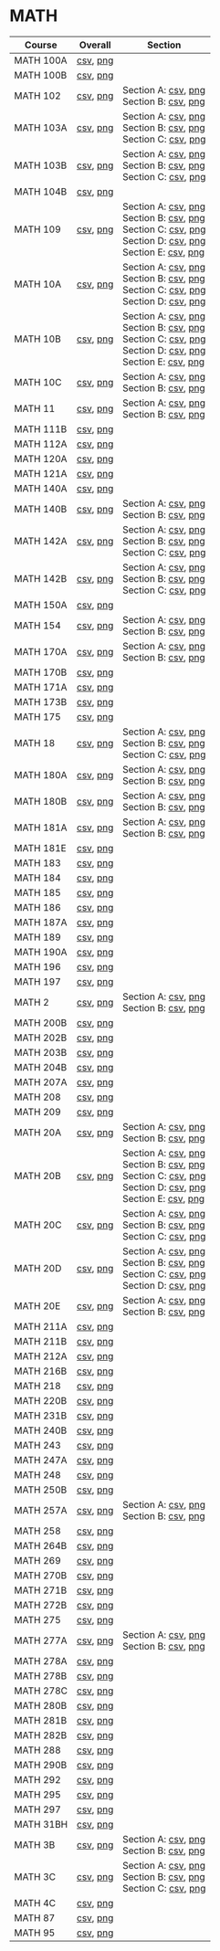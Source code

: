 # MATH

| Course | Overall | Section |
| ------ | ------- | ------- |
| MATH 100A | [csv](https://github.com/UCSD-Historical-Enrollment-Data/2025Winter/blob/main/overall/MATH%20100A.csv), [png](https://raw.githubusercontent.com/UCSD-Historical-Enrollment-Data/2025Winter/main/plot_overall/MATH%20100A.png) |  |
| MATH 100B | [csv](https://github.com/UCSD-Historical-Enrollment-Data/2025Winter/blob/main/overall/MATH%20100B.csv), [png](https://raw.githubusercontent.com/UCSD-Historical-Enrollment-Data/2025Winter/main/plot_overall/MATH%20100B.png) |  |
| MATH 102 | [csv](https://github.com/UCSD-Historical-Enrollment-Data/2025Winter/blob/main/overall/MATH%20102.csv), [png](https://raw.githubusercontent.com/UCSD-Historical-Enrollment-Data/2025Winter/main/plot_overall/MATH%20102.png) | Section A: [csv](https://github.com/UCSD-Historical-Enrollment-Data/2025Winter/blob/main/section/MATH%20102_A.csv), [png](https://raw.githubusercontent.com/UCSD-Historical-Enrollment-Data/2025Winter/main/plot_section/MATH%20102_A.png)<br>Section B: [csv](https://github.com/UCSD-Historical-Enrollment-Data/2025Winter/blob/main/section/MATH%20102_B.csv), [png](https://raw.githubusercontent.com/UCSD-Historical-Enrollment-Data/2025Winter/main/plot_section/MATH%20102_B.png) |
| MATH 103A | [csv](https://github.com/UCSD-Historical-Enrollment-Data/2025Winter/blob/main/overall/MATH%20103A.csv), [png](https://raw.githubusercontent.com/UCSD-Historical-Enrollment-Data/2025Winter/main/plot_overall/MATH%20103A.png) | Section A: [csv](https://github.com/UCSD-Historical-Enrollment-Data/2025Winter/blob/main/section/MATH%20103A_A.csv), [png](https://raw.githubusercontent.com/UCSD-Historical-Enrollment-Data/2025Winter/main/plot_section/MATH%20103A_A.png)<br>Section B: [csv](https://github.com/UCSD-Historical-Enrollment-Data/2025Winter/blob/main/section/MATH%20103A_B.csv), [png](https://raw.githubusercontent.com/UCSD-Historical-Enrollment-Data/2025Winter/main/plot_section/MATH%20103A_B.png)<br>Section C: [csv](https://github.com/UCSD-Historical-Enrollment-Data/2025Winter/blob/main/section/MATH%20103A_C.csv), [png](https://raw.githubusercontent.com/UCSD-Historical-Enrollment-Data/2025Winter/main/plot_section/MATH%20103A_C.png) |
| MATH 103B | [csv](https://github.com/UCSD-Historical-Enrollment-Data/2025Winter/blob/main/overall/MATH%20103B.csv), [png](https://raw.githubusercontent.com/UCSD-Historical-Enrollment-Data/2025Winter/main/plot_overall/MATH%20103B.png) | Section A: [csv](https://github.com/UCSD-Historical-Enrollment-Data/2025Winter/blob/main/section/MATH%20103B_A.csv), [png](https://raw.githubusercontent.com/UCSD-Historical-Enrollment-Data/2025Winter/main/plot_section/MATH%20103B_A.png)<br>Section B: [csv](https://github.com/UCSD-Historical-Enrollment-Data/2025Winter/blob/main/section/MATH%20103B_B.csv), [png](https://raw.githubusercontent.com/UCSD-Historical-Enrollment-Data/2025Winter/main/plot_section/MATH%20103B_B.png)<br>Section C: [csv](https://github.com/UCSD-Historical-Enrollment-Data/2025Winter/blob/main/section/MATH%20103B_C.csv), [png](https://raw.githubusercontent.com/UCSD-Historical-Enrollment-Data/2025Winter/main/plot_section/MATH%20103B_C.png) |
| MATH 104B | [csv](https://github.com/UCSD-Historical-Enrollment-Data/2025Winter/blob/main/overall/MATH%20104B.csv), [png](https://raw.githubusercontent.com/UCSD-Historical-Enrollment-Data/2025Winter/main/plot_overall/MATH%20104B.png) |  |
| MATH 109 | [csv](https://github.com/UCSD-Historical-Enrollment-Data/2025Winter/blob/main/overall/MATH%20109.csv), [png](https://raw.githubusercontent.com/UCSD-Historical-Enrollment-Data/2025Winter/main/plot_overall/MATH%20109.png) | Section A: [csv](https://github.com/UCSD-Historical-Enrollment-Data/2025Winter/blob/main/section/MATH%20109_A.csv), [png](https://raw.githubusercontent.com/UCSD-Historical-Enrollment-Data/2025Winter/main/plot_section/MATH%20109_A.png)<br>Section B: [csv](https://github.com/UCSD-Historical-Enrollment-Data/2025Winter/blob/main/section/MATH%20109_B.csv), [png](https://raw.githubusercontent.com/UCSD-Historical-Enrollment-Data/2025Winter/main/plot_section/MATH%20109_B.png)<br>Section C: [csv](https://github.com/UCSD-Historical-Enrollment-Data/2025Winter/blob/main/section/MATH%20109_C.csv), [png](https://raw.githubusercontent.com/UCSD-Historical-Enrollment-Data/2025Winter/main/plot_section/MATH%20109_C.png)<br>Section D: [csv](https://github.com/UCSD-Historical-Enrollment-Data/2025Winter/blob/main/section/MATH%20109_D.csv), [png](https://raw.githubusercontent.com/UCSD-Historical-Enrollment-Data/2025Winter/main/plot_section/MATH%20109_D.png)<br>Section E: [csv](https://github.com/UCSD-Historical-Enrollment-Data/2025Winter/blob/main/section/MATH%20109_E.csv), [png](https://raw.githubusercontent.com/UCSD-Historical-Enrollment-Data/2025Winter/main/plot_section/MATH%20109_E.png) |
| MATH 10A | [csv](https://github.com/UCSD-Historical-Enrollment-Data/2025Winter/blob/main/overall/MATH%2010A.csv), [png](https://raw.githubusercontent.com/UCSD-Historical-Enrollment-Data/2025Winter/main/plot_overall/MATH%2010A.png) | Section A: [csv](https://github.com/UCSD-Historical-Enrollment-Data/2025Winter/blob/main/section/MATH%2010A_A.csv), [png](https://raw.githubusercontent.com/UCSD-Historical-Enrollment-Data/2025Winter/main/plot_section/MATH%2010A_A.png)<br>Section B: [csv](https://github.com/UCSD-Historical-Enrollment-Data/2025Winter/blob/main/section/MATH%2010A_B.csv), [png](https://raw.githubusercontent.com/UCSD-Historical-Enrollment-Data/2025Winter/main/plot_section/MATH%2010A_B.png)<br>Section C: [csv](https://github.com/UCSD-Historical-Enrollment-Data/2025Winter/blob/main/section/MATH%2010A_C.csv), [png](https://raw.githubusercontent.com/UCSD-Historical-Enrollment-Data/2025Winter/main/plot_section/MATH%2010A_C.png)<br>Section D: [csv](https://github.com/UCSD-Historical-Enrollment-Data/2025Winter/blob/main/section/MATH%2010A_D.csv), [png](https://raw.githubusercontent.com/UCSD-Historical-Enrollment-Data/2025Winter/main/plot_section/MATH%2010A_D.png) |
| MATH 10B | [csv](https://github.com/UCSD-Historical-Enrollment-Data/2025Winter/blob/main/overall/MATH%2010B.csv), [png](https://raw.githubusercontent.com/UCSD-Historical-Enrollment-Data/2025Winter/main/plot_overall/MATH%2010B.png) | Section A: [csv](https://github.com/UCSD-Historical-Enrollment-Data/2025Winter/blob/main/section/MATH%2010B_A.csv), [png](https://raw.githubusercontent.com/UCSD-Historical-Enrollment-Data/2025Winter/main/plot_section/MATH%2010B_A.png)<br>Section B: [csv](https://github.com/UCSD-Historical-Enrollment-Data/2025Winter/blob/main/section/MATH%2010B_B.csv), [png](https://raw.githubusercontent.com/UCSD-Historical-Enrollment-Data/2025Winter/main/plot_section/MATH%2010B_B.png)<br>Section C: [csv](https://github.com/UCSD-Historical-Enrollment-Data/2025Winter/blob/main/section/MATH%2010B_C.csv), [png](https://raw.githubusercontent.com/UCSD-Historical-Enrollment-Data/2025Winter/main/plot_section/MATH%2010B_C.png)<br>Section D: [csv](https://github.com/UCSD-Historical-Enrollment-Data/2025Winter/blob/main/section/MATH%2010B_D.csv), [png](https://raw.githubusercontent.com/UCSD-Historical-Enrollment-Data/2025Winter/main/plot_section/MATH%2010B_D.png)<br>Section E: [csv](https://github.com/UCSD-Historical-Enrollment-Data/2025Winter/blob/main/section/MATH%2010B_E.csv), [png](https://raw.githubusercontent.com/UCSD-Historical-Enrollment-Data/2025Winter/main/plot_section/MATH%2010B_E.png) |
| MATH 10C | [csv](https://github.com/UCSD-Historical-Enrollment-Data/2025Winter/blob/main/overall/MATH%2010C.csv), [png](https://raw.githubusercontent.com/UCSD-Historical-Enrollment-Data/2025Winter/main/plot_overall/MATH%2010C.png) | Section A: [csv](https://github.com/UCSD-Historical-Enrollment-Data/2025Winter/blob/main/section/MATH%2010C_A.csv), [png](https://raw.githubusercontent.com/UCSD-Historical-Enrollment-Data/2025Winter/main/plot_section/MATH%2010C_A.png)<br>Section B: [csv](https://github.com/UCSD-Historical-Enrollment-Data/2025Winter/blob/main/section/MATH%2010C_B.csv), [png](https://raw.githubusercontent.com/UCSD-Historical-Enrollment-Data/2025Winter/main/plot_section/MATH%2010C_B.png) |
| MATH 11 | [csv](https://github.com/UCSD-Historical-Enrollment-Data/2025Winter/blob/main/overall/MATH%2011.csv), [png](https://raw.githubusercontent.com/UCSD-Historical-Enrollment-Data/2025Winter/main/plot_overall/MATH%2011.png) | Section A: [csv](https://github.com/UCSD-Historical-Enrollment-Data/2025Winter/blob/main/section/MATH%2011_A.csv), [png](https://raw.githubusercontent.com/UCSD-Historical-Enrollment-Data/2025Winter/main/plot_section/MATH%2011_A.png)<br>Section B: [csv](https://github.com/UCSD-Historical-Enrollment-Data/2025Winter/blob/main/section/MATH%2011_B.csv), [png](https://raw.githubusercontent.com/UCSD-Historical-Enrollment-Data/2025Winter/main/plot_section/MATH%2011_B.png) |
| MATH 111B | [csv](https://github.com/UCSD-Historical-Enrollment-Data/2025Winter/blob/main/overall/MATH%20111B.csv), [png](https://raw.githubusercontent.com/UCSD-Historical-Enrollment-Data/2025Winter/main/plot_overall/MATH%20111B.png) |  |
| MATH 112A | [csv](https://github.com/UCSD-Historical-Enrollment-Data/2025Winter/blob/main/overall/MATH%20112A.csv), [png](https://raw.githubusercontent.com/UCSD-Historical-Enrollment-Data/2025Winter/main/plot_overall/MATH%20112A.png) |  |
| MATH 120A | [csv](https://github.com/UCSD-Historical-Enrollment-Data/2025Winter/blob/main/overall/MATH%20120A.csv), [png](https://raw.githubusercontent.com/UCSD-Historical-Enrollment-Data/2025Winter/main/plot_overall/MATH%20120A.png) |  |
| MATH 121A | [csv](https://github.com/UCSD-Historical-Enrollment-Data/2025Winter/blob/main/overall/MATH%20121A.csv), [png](https://raw.githubusercontent.com/UCSD-Historical-Enrollment-Data/2025Winter/main/plot_overall/MATH%20121A.png) |  |
| MATH 140A | [csv](https://github.com/UCSD-Historical-Enrollment-Data/2025Winter/blob/main/overall/MATH%20140A.csv), [png](https://raw.githubusercontent.com/UCSD-Historical-Enrollment-Data/2025Winter/main/plot_overall/MATH%20140A.png) |  |
| MATH 140B | [csv](https://github.com/UCSD-Historical-Enrollment-Data/2025Winter/blob/main/overall/MATH%20140B.csv), [png](https://raw.githubusercontent.com/UCSD-Historical-Enrollment-Data/2025Winter/main/plot_overall/MATH%20140B.png) | Section A: [csv](https://github.com/UCSD-Historical-Enrollment-Data/2025Winter/blob/main/section/MATH%20140B_A.csv), [png](https://raw.githubusercontent.com/UCSD-Historical-Enrollment-Data/2025Winter/main/plot_section/MATH%20140B_A.png)<br>Section B: [csv](https://github.com/UCSD-Historical-Enrollment-Data/2025Winter/blob/main/section/MATH%20140B_B.csv), [png](https://raw.githubusercontent.com/UCSD-Historical-Enrollment-Data/2025Winter/main/plot_section/MATH%20140B_B.png) |
| MATH 142A | [csv](https://github.com/UCSD-Historical-Enrollment-Data/2025Winter/blob/main/overall/MATH%20142A.csv), [png](https://raw.githubusercontent.com/UCSD-Historical-Enrollment-Data/2025Winter/main/plot_overall/MATH%20142A.png) | Section A: [csv](https://github.com/UCSD-Historical-Enrollment-Data/2025Winter/blob/main/section/MATH%20142A_A.csv), [png](https://raw.githubusercontent.com/UCSD-Historical-Enrollment-Data/2025Winter/main/plot_section/MATH%20142A_A.png)<br>Section B: [csv](https://github.com/UCSD-Historical-Enrollment-Data/2025Winter/blob/main/section/MATH%20142A_B.csv), [png](https://raw.githubusercontent.com/UCSD-Historical-Enrollment-Data/2025Winter/main/plot_section/MATH%20142A_B.png)<br>Section C: [csv](https://github.com/UCSD-Historical-Enrollment-Data/2025Winter/blob/main/section/MATH%20142A_C.csv), [png](https://raw.githubusercontent.com/UCSD-Historical-Enrollment-Data/2025Winter/main/plot_section/MATH%20142A_C.png) |
| MATH 142B | [csv](https://github.com/UCSD-Historical-Enrollment-Data/2025Winter/blob/main/overall/MATH%20142B.csv), [png](https://raw.githubusercontent.com/UCSD-Historical-Enrollment-Data/2025Winter/main/plot_overall/MATH%20142B.png) | Section A: [csv](https://github.com/UCSD-Historical-Enrollment-Data/2025Winter/blob/main/section/MATH%20142B_A.csv), [png](https://raw.githubusercontent.com/UCSD-Historical-Enrollment-Data/2025Winter/main/plot_section/MATH%20142B_A.png)<br>Section B: [csv](https://github.com/UCSD-Historical-Enrollment-Data/2025Winter/blob/main/section/MATH%20142B_B.csv), [png](https://raw.githubusercontent.com/UCSD-Historical-Enrollment-Data/2025Winter/main/plot_section/MATH%20142B_B.png)<br>Section C: [csv](https://github.com/UCSD-Historical-Enrollment-Data/2025Winter/blob/main/section/MATH%20142B_C.csv), [png](https://raw.githubusercontent.com/UCSD-Historical-Enrollment-Data/2025Winter/main/plot_section/MATH%20142B_C.png) |
| MATH 150A | [csv](https://github.com/UCSD-Historical-Enrollment-Data/2025Winter/blob/main/overall/MATH%20150A.csv), [png](https://raw.githubusercontent.com/UCSD-Historical-Enrollment-Data/2025Winter/main/plot_overall/MATH%20150A.png) |  |
| MATH 154 | [csv](https://github.com/UCSD-Historical-Enrollment-Data/2025Winter/blob/main/overall/MATH%20154.csv), [png](https://raw.githubusercontent.com/UCSD-Historical-Enrollment-Data/2025Winter/main/plot_overall/MATH%20154.png) | Section A: [csv](https://github.com/UCSD-Historical-Enrollment-Data/2025Winter/blob/main/section/MATH%20154_A.csv), [png](https://raw.githubusercontent.com/UCSD-Historical-Enrollment-Data/2025Winter/main/plot_section/MATH%20154_A.png)<br>Section B: [csv](https://github.com/UCSD-Historical-Enrollment-Data/2025Winter/blob/main/section/MATH%20154_B.csv), [png](https://raw.githubusercontent.com/UCSD-Historical-Enrollment-Data/2025Winter/main/plot_section/MATH%20154_B.png) |
| MATH 170A | [csv](https://github.com/UCSD-Historical-Enrollment-Data/2025Winter/blob/main/overall/MATH%20170A.csv), [png](https://raw.githubusercontent.com/UCSD-Historical-Enrollment-Data/2025Winter/main/plot_overall/MATH%20170A.png) | Section A: [csv](https://github.com/UCSD-Historical-Enrollment-Data/2025Winter/blob/main/section/MATH%20170A_A.csv), [png](https://raw.githubusercontent.com/UCSD-Historical-Enrollment-Data/2025Winter/main/plot_section/MATH%20170A_A.png)<br>Section B: [csv](https://github.com/UCSD-Historical-Enrollment-Data/2025Winter/blob/main/section/MATH%20170A_B.csv), [png](https://raw.githubusercontent.com/UCSD-Historical-Enrollment-Data/2025Winter/main/plot_section/MATH%20170A_B.png) |
| MATH 170B | [csv](https://github.com/UCSD-Historical-Enrollment-Data/2025Winter/blob/main/overall/MATH%20170B.csv), [png](https://raw.githubusercontent.com/UCSD-Historical-Enrollment-Data/2025Winter/main/plot_overall/MATH%20170B.png) |  |
| MATH 171A | [csv](https://github.com/UCSD-Historical-Enrollment-Data/2025Winter/blob/main/overall/MATH%20171A.csv), [png](https://raw.githubusercontent.com/UCSD-Historical-Enrollment-Data/2025Winter/main/plot_overall/MATH%20171A.png) |  |
| MATH 173B | [csv](https://github.com/UCSD-Historical-Enrollment-Data/2025Winter/blob/main/overall/MATH%20173B.csv), [png](https://raw.githubusercontent.com/UCSD-Historical-Enrollment-Data/2025Winter/main/plot_overall/MATH%20173B.png) |  |
| MATH 175 | [csv](https://github.com/UCSD-Historical-Enrollment-Data/2025Winter/blob/main/overall/MATH%20175.csv), [png](https://raw.githubusercontent.com/UCSD-Historical-Enrollment-Data/2025Winter/main/plot_overall/MATH%20175.png) |  |
| MATH 18 | [csv](https://github.com/UCSD-Historical-Enrollment-Data/2025Winter/blob/main/overall/MATH%2018.csv), [png](https://raw.githubusercontent.com/UCSD-Historical-Enrollment-Data/2025Winter/main/plot_overall/MATH%2018.png) | Section A: [csv](https://github.com/UCSD-Historical-Enrollment-Data/2025Winter/blob/main/section/MATH%2018_A.csv), [png](https://raw.githubusercontent.com/UCSD-Historical-Enrollment-Data/2025Winter/main/plot_section/MATH%2018_A.png)<br>Section B: [csv](https://github.com/UCSD-Historical-Enrollment-Data/2025Winter/blob/main/section/MATH%2018_B.csv), [png](https://raw.githubusercontent.com/UCSD-Historical-Enrollment-Data/2025Winter/main/plot_section/MATH%2018_B.png)<br>Section C: [csv](https://github.com/UCSD-Historical-Enrollment-Data/2025Winter/blob/main/section/MATH%2018_C.csv), [png](https://raw.githubusercontent.com/UCSD-Historical-Enrollment-Data/2025Winter/main/plot_section/MATH%2018_C.png) |
| MATH 180A | [csv](https://github.com/UCSD-Historical-Enrollment-Data/2025Winter/blob/main/overall/MATH%20180A.csv), [png](https://raw.githubusercontent.com/UCSD-Historical-Enrollment-Data/2025Winter/main/plot_overall/MATH%20180A.png) | Section A: [csv](https://github.com/UCSD-Historical-Enrollment-Data/2025Winter/blob/main/section/MATH%20180A_A.csv), [png](https://raw.githubusercontent.com/UCSD-Historical-Enrollment-Data/2025Winter/main/plot_section/MATH%20180A_A.png)<br>Section B: [csv](https://github.com/UCSD-Historical-Enrollment-Data/2025Winter/blob/main/section/MATH%20180A_B.csv), [png](https://raw.githubusercontent.com/UCSD-Historical-Enrollment-Data/2025Winter/main/plot_section/MATH%20180A_B.png) |
| MATH 180B | [csv](https://github.com/UCSD-Historical-Enrollment-Data/2025Winter/blob/main/overall/MATH%20180B.csv), [png](https://raw.githubusercontent.com/UCSD-Historical-Enrollment-Data/2025Winter/main/plot_overall/MATH%20180B.png) | Section A: [csv](https://github.com/UCSD-Historical-Enrollment-Data/2025Winter/blob/main/section/MATH%20180B_A.csv), [png](https://raw.githubusercontent.com/UCSD-Historical-Enrollment-Data/2025Winter/main/plot_section/MATH%20180B_A.png)<br>Section B: [csv](https://github.com/UCSD-Historical-Enrollment-Data/2025Winter/blob/main/section/MATH%20180B_B.csv), [png](https://raw.githubusercontent.com/UCSD-Historical-Enrollment-Data/2025Winter/main/plot_section/MATH%20180B_B.png) |
| MATH 181A | [csv](https://github.com/UCSD-Historical-Enrollment-Data/2025Winter/blob/main/overall/MATH%20181A.csv), [png](https://raw.githubusercontent.com/UCSD-Historical-Enrollment-Data/2025Winter/main/plot_overall/MATH%20181A.png) | Section A: [csv](https://github.com/UCSD-Historical-Enrollment-Data/2025Winter/blob/main/section/MATH%20181A_A.csv), [png](https://raw.githubusercontent.com/UCSD-Historical-Enrollment-Data/2025Winter/main/plot_section/MATH%20181A_A.png)<br>Section B: [csv](https://github.com/UCSD-Historical-Enrollment-Data/2025Winter/blob/main/section/MATH%20181A_B.csv), [png](https://raw.githubusercontent.com/UCSD-Historical-Enrollment-Data/2025Winter/main/plot_section/MATH%20181A_B.png) |
| MATH 181E | [csv](https://github.com/UCSD-Historical-Enrollment-Data/2025Winter/blob/main/overall/MATH%20181E.csv), [png](https://raw.githubusercontent.com/UCSD-Historical-Enrollment-Data/2025Winter/main/plot_overall/MATH%20181E.png) |  |
| MATH 183 | [csv](https://github.com/UCSD-Historical-Enrollment-Data/2025Winter/blob/main/overall/MATH%20183.csv), [png](https://raw.githubusercontent.com/UCSD-Historical-Enrollment-Data/2025Winter/main/plot_overall/MATH%20183.png) |  |
| MATH 184 | [csv](https://github.com/UCSD-Historical-Enrollment-Data/2025Winter/blob/main/overall/MATH%20184.csv), [png](https://raw.githubusercontent.com/UCSD-Historical-Enrollment-Data/2025Winter/main/plot_overall/MATH%20184.png) |  |
| MATH 185 | [csv](https://github.com/UCSD-Historical-Enrollment-Data/2025Winter/blob/main/overall/MATH%20185.csv), [png](https://raw.githubusercontent.com/UCSD-Historical-Enrollment-Data/2025Winter/main/plot_overall/MATH%20185.png) |  |
| MATH 186 | [csv](https://github.com/UCSD-Historical-Enrollment-Data/2025Winter/blob/main/overall/MATH%20186.csv), [png](https://raw.githubusercontent.com/UCSD-Historical-Enrollment-Data/2025Winter/main/plot_overall/MATH%20186.png) |  |
| MATH 187A | [csv](https://github.com/UCSD-Historical-Enrollment-Data/2025Winter/blob/main/overall/MATH%20187A.csv), [png](https://raw.githubusercontent.com/UCSD-Historical-Enrollment-Data/2025Winter/main/plot_overall/MATH%20187A.png) |  |
| MATH 189 | [csv](https://github.com/UCSD-Historical-Enrollment-Data/2025Winter/blob/main/overall/MATH%20189.csv), [png](https://raw.githubusercontent.com/UCSD-Historical-Enrollment-Data/2025Winter/main/plot_overall/MATH%20189.png) |  |
| MATH 190A | [csv](https://github.com/UCSD-Historical-Enrollment-Data/2025Winter/blob/main/overall/MATH%20190A.csv), [png](https://raw.githubusercontent.com/UCSD-Historical-Enrollment-Data/2025Winter/main/plot_overall/MATH%20190A.png) |  |
| MATH 196 | [csv](https://github.com/UCSD-Historical-Enrollment-Data/2025Winter/blob/main/overall/MATH%20196.csv), [png](https://raw.githubusercontent.com/UCSD-Historical-Enrollment-Data/2025Winter/main/plot_overall/MATH%20196.png) |  |
| MATH 197 | [csv](https://github.com/UCSD-Historical-Enrollment-Data/2025Winter/blob/main/overall/MATH%20197.csv), [png](https://raw.githubusercontent.com/UCSD-Historical-Enrollment-Data/2025Winter/main/plot_overall/MATH%20197.png) |  |
| MATH 2 | [csv](https://github.com/UCSD-Historical-Enrollment-Data/2025Winter/blob/main/overall/MATH%202.csv), [png](https://raw.githubusercontent.com/UCSD-Historical-Enrollment-Data/2025Winter/main/plot_overall/MATH%202.png) | Section A: [csv](https://github.com/UCSD-Historical-Enrollment-Data/2025Winter/blob/main/section/MATH%202_A.csv), [png](https://raw.githubusercontent.com/UCSD-Historical-Enrollment-Data/2025Winter/main/plot_section/MATH%202_A.png)<br>Section B: [csv](https://github.com/UCSD-Historical-Enrollment-Data/2025Winter/blob/main/section/MATH%202_B.csv), [png](https://raw.githubusercontent.com/UCSD-Historical-Enrollment-Data/2025Winter/main/plot_section/MATH%202_B.png) |
| MATH 200B | [csv](https://github.com/UCSD-Historical-Enrollment-Data/2025Winter/blob/main/overall/MATH%20200B.csv), [png](https://raw.githubusercontent.com/UCSD-Historical-Enrollment-Data/2025Winter/main/plot_overall/MATH%20200B.png) |  |
| MATH 202B | [csv](https://github.com/UCSD-Historical-Enrollment-Data/2025Winter/blob/main/overall/MATH%20202B.csv), [png](https://raw.githubusercontent.com/UCSD-Historical-Enrollment-Data/2025Winter/main/plot_overall/MATH%20202B.png) |  |
| MATH 203B | [csv](https://github.com/UCSD-Historical-Enrollment-Data/2025Winter/blob/main/overall/MATH%20203B.csv), [png](https://raw.githubusercontent.com/UCSD-Historical-Enrollment-Data/2025Winter/main/plot_overall/MATH%20203B.png) |  |
| MATH 204B | [csv](https://github.com/UCSD-Historical-Enrollment-Data/2025Winter/blob/main/overall/MATH%20204B.csv), [png](https://raw.githubusercontent.com/UCSD-Historical-Enrollment-Data/2025Winter/main/plot_overall/MATH%20204B.png) |  |
| MATH 207A | [csv](https://github.com/UCSD-Historical-Enrollment-Data/2025Winter/blob/main/overall/MATH%20207A.csv), [png](https://raw.githubusercontent.com/UCSD-Historical-Enrollment-Data/2025Winter/main/plot_overall/MATH%20207A.png) |  |
| MATH 208 | [csv](https://github.com/UCSD-Historical-Enrollment-Data/2025Winter/blob/main/overall/MATH%20208.csv), [png](https://raw.githubusercontent.com/UCSD-Historical-Enrollment-Data/2025Winter/main/plot_overall/MATH%20208.png) |  |
| MATH 209 | [csv](https://github.com/UCSD-Historical-Enrollment-Data/2025Winter/blob/main/overall/MATH%20209.csv), [png](https://raw.githubusercontent.com/UCSD-Historical-Enrollment-Data/2025Winter/main/plot_overall/MATH%20209.png) |  |
| MATH 20A | [csv](https://github.com/UCSD-Historical-Enrollment-Data/2025Winter/blob/main/overall/MATH%2020A.csv), [png](https://raw.githubusercontent.com/UCSD-Historical-Enrollment-Data/2025Winter/main/plot_overall/MATH%2020A.png) | Section A: [csv](https://github.com/UCSD-Historical-Enrollment-Data/2025Winter/blob/main/section/MATH%2020A_A.csv), [png](https://raw.githubusercontent.com/UCSD-Historical-Enrollment-Data/2025Winter/main/plot_section/MATH%2020A_A.png)<br>Section B: [csv](https://github.com/UCSD-Historical-Enrollment-Data/2025Winter/blob/main/section/MATH%2020A_B.csv), [png](https://raw.githubusercontent.com/UCSD-Historical-Enrollment-Data/2025Winter/main/plot_section/MATH%2020A_B.png) |
| MATH 20B | [csv](https://github.com/UCSD-Historical-Enrollment-Data/2025Winter/blob/main/overall/MATH%2020B.csv), [png](https://raw.githubusercontent.com/UCSD-Historical-Enrollment-Data/2025Winter/main/plot_overall/MATH%2020B.png) | Section A: [csv](https://github.com/UCSD-Historical-Enrollment-Data/2025Winter/blob/main/section/MATH%2020B_A.csv), [png](https://raw.githubusercontent.com/UCSD-Historical-Enrollment-Data/2025Winter/main/plot_section/MATH%2020B_A.png)<br>Section B: [csv](https://github.com/UCSD-Historical-Enrollment-Data/2025Winter/blob/main/section/MATH%2020B_B.csv), [png](https://raw.githubusercontent.com/UCSD-Historical-Enrollment-Data/2025Winter/main/plot_section/MATH%2020B_B.png)<br>Section C: [csv](https://github.com/UCSD-Historical-Enrollment-Data/2025Winter/blob/main/section/MATH%2020B_C.csv), [png](https://raw.githubusercontent.com/UCSD-Historical-Enrollment-Data/2025Winter/main/plot_section/MATH%2020B_C.png)<br>Section D: [csv](https://github.com/UCSD-Historical-Enrollment-Data/2025Winter/blob/main/section/MATH%2020B_D.csv), [png](https://raw.githubusercontent.com/UCSD-Historical-Enrollment-Data/2025Winter/main/plot_section/MATH%2020B_D.png)<br>Section E: [csv](https://github.com/UCSD-Historical-Enrollment-Data/2025Winter/blob/main/section/MATH%2020B_E.csv), [png](https://raw.githubusercontent.com/UCSD-Historical-Enrollment-Data/2025Winter/main/plot_section/MATH%2020B_E.png) |
| MATH 20C | [csv](https://github.com/UCSD-Historical-Enrollment-Data/2025Winter/blob/main/overall/MATH%2020C.csv), [png](https://raw.githubusercontent.com/UCSD-Historical-Enrollment-Data/2025Winter/main/plot_overall/MATH%2020C.png) | Section A: [csv](https://github.com/UCSD-Historical-Enrollment-Data/2025Winter/blob/main/section/MATH%2020C_A.csv), [png](https://raw.githubusercontent.com/UCSD-Historical-Enrollment-Data/2025Winter/main/plot_section/MATH%2020C_A.png)<br>Section B: [csv](https://github.com/UCSD-Historical-Enrollment-Data/2025Winter/blob/main/section/MATH%2020C_B.csv), [png](https://raw.githubusercontent.com/UCSD-Historical-Enrollment-Data/2025Winter/main/plot_section/MATH%2020C_B.png)<br>Section C: [csv](https://github.com/UCSD-Historical-Enrollment-Data/2025Winter/blob/main/section/MATH%2020C_C.csv), [png](https://raw.githubusercontent.com/UCSD-Historical-Enrollment-Data/2025Winter/main/plot_section/MATH%2020C_C.png) |
| MATH 20D | [csv](https://github.com/UCSD-Historical-Enrollment-Data/2025Winter/blob/main/overall/MATH%2020D.csv), [png](https://raw.githubusercontent.com/UCSD-Historical-Enrollment-Data/2025Winter/main/plot_overall/MATH%2020D.png) | Section A: [csv](https://github.com/UCSD-Historical-Enrollment-Data/2025Winter/blob/main/section/MATH%2020D_A.csv), [png](https://raw.githubusercontent.com/UCSD-Historical-Enrollment-Data/2025Winter/main/plot_section/MATH%2020D_A.png)<br>Section B: [csv](https://github.com/UCSD-Historical-Enrollment-Data/2025Winter/blob/main/section/MATH%2020D_B.csv), [png](https://raw.githubusercontent.com/UCSD-Historical-Enrollment-Data/2025Winter/main/plot_section/MATH%2020D_B.png)<br>Section C: [csv](https://github.com/UCSD-Historical-Enrollment-Data/2025Winter/blob/main/section/MATH%2020D_C.csv), [png](https://raw.githubusercontent.com/UCSD-Historical-Enrollment-Data/2025Winter/main/plot_section/MATH%2020D_C.png)<br>Section D: [csv](https://github.com/UCSD-Historical-Enrollment-Data/2025Winter/blob/main/section/MATH%2020D_D.csv), [png](https://raw.githubusercontent.com/UCSD-Historical-Enrollment-Data/2025Winter/main/plot_section/MATH%2020D_D.png) |
| MATH 20E | [csv](https://github.com/UCSD-Historical-Enrollment-Data/2025Winter/blob/main/overall/MATH%2020E.csv), [png](https://raw.githubusercontent.com/UCSD-Historical-Enrollment-Data/2025Winter/main/plot_overall/MATH%2020E.png) | Section A: [csv](https://github.com/UCSD-Historical-Enrollment-Data/2025Winter/blob/main/section/MATH%2020E_A.csv), [png](https://raw.githubusercontent.com/UCSD-Historical-Enrollment-Data/2025Winter/main/plot_section/MATH%2020E_A.png)<br>Section B: [csv](https://github.com/UCSD-Historical-Enrollment-Data/2025Winter/blob/main/section/MATH%2020E_B.csv), [png](https://raw.githubusercontent.com/UCSD-Historical-Enrollment-Data/2025Winter/main/plot_section/MATH%2020E_B.png) |
| MATH 211A | [csv](https://github.com/UCSD-Historical-Enrollment-Data/2025Winter/blob/main/overall/MATH%20211A.csv), [png](https://raw.githubusercontent.com/UCSD-Historical-Enrollment-Data/2025Winter/main/plot_overall/MATH%20211A.png) |  |
| MATH 211B | [csv](https://github.com/UCSD-Historical-Enrollment-Data/2025Winter/blob/main/overall/MATH%20211B.csv), [png](https://raw.githubusercontent.com/UCSD-Historical-Enrollment-Data/2025Winter/main/plot_overall/MATH%20211B.png) |  |
| MATH 212A | [csv](https://github.com/UCSD-Historical-Enrollment-Data/2025Winter/blob/main/overall/MATH%20212A.csv), [png](https://raw.githubusercontent.com/UCSD-Historical-Enrollment-Data/2025Winter/main/plot_overall/MATH%20212A.png) |  |
| MATH 216B | [csv](https://github.com/UCSD-Historical-Enrollment-Data/2025Winter/blob/main/overall/MATH%20216B.csv), [png](https://raw.githubusercontent.com/UCSD-Historical-Enrollment-Data/2025Winter/main/plot_overall/MATH%20216B.png) |  |
| MATH 218 | [csv](https://github.com/UCSD-Historical-Enrollment-Data/2025Winter/blob/main/overall/MATH%20218.csv), [png](https://raw.githubusercontent.com/UCSD-Historical-Enrollment-Data/2025Winter/main/plot_overall/MATH%20218.png) |  |
| MATH 220B | [csv](https://github.com/UCSD-Historical-Enrollment-Data/2025Winter/blob/main/overall/MATH%20220B.csv), [png](https://raw.githubusercontent.com/UCSD-Historical-Enrollment-Data/2025Winter/main/plot_overall/MATH%20220B.png) |  |
| MATH 231B | [csv](https://github.com/UCSD-Historical-Enrollment-Data/2025Winter/blob/main/overall/MATH%20231B.csv), [png](https://raw.githubusercontent.com/UCSD-Historical-Enrollment-Data/2025Winter/main/plot_overall/MATH%20231B.png) |  |
| MATH 240B | [csv](https://github.com/UCSD-Historical-Enrollment-Data/2025Winter/blob/main/overall/MATH%20240B.csv), [png](https://raw.githubusercontent.com/UCSD-Historical-Enrollment-Data/2025Winter/main/plot_overall/MATH%20240B.png) |  |
| MATH 243 | [csv](https://github.com/UCSD-Historical-Enrollment-Data/2025Winter/blob/main/overall/MATH%20243.csv), [png](https://raw.githubusercontent.com/UCSD-Historical-Enrollment-Data/2025Winter/main/plot_overall/MATH%20243.png) |  |
| MATH 247A | [csv](https://github.com/UCSD-Historical-Enrollment-Data/2025Winter/blob/main/overall/MATH%20247A.csv), [png](https://raw.githubusercontent.com/UCSD-Historical-Enrollment-Data/2025Winter/main/plot_overall/MATH%20247A.png) |  |
| MATH 248 | [csv](https://github.com/UCSD-Historical-Enrollment-Data/2025Winter/blob/main/overall/MATH%20248.csv), [png](https://raw.githubusercontent.com/UCSD-Historical-Enrollment-Data/2025Winter/main/plot_overall/MATH%20248.png) |  |
| MATH 250B | [csv](https://github.com/UCSD-Historical-Enrollment-Data/2025Winter/blob/main/overall/MATH%20250B.csv), [png](https://raw.githubusercontent.com/UCSD-Historical-Enrollment-Data/2025Winter/main/plot_overall/MATH%20250B.png) |  |
| MATH 257A | [csv](https://github.com/UCSD-Historical-Enrollment-Data/2025Winter/blob/main/overall/MATH%20257A.csv), [png](https://raw.githubusercontent.com/UCSD-Historical-Enrollment-Data/2025Winter/main/plot_overall/MATH%20257A.png) | Section A: [csv](https://github.com/UCSD-Historical-Enrollment-Data/2025Winter/blob/main/section/MATH%20257A_A.csv), [png](https://raw.githubusercontent.com/UCSD-Historical-Enrollment-Data/2025Winter/main/plot_section/MATH%20257A_A.png)<br>Section B: [csv](https://github.com/UCSD-Historical-Enrollment-Data/2025Winter/blob/main/section/MATH%20257A_B.csv), [png](https://raw.githubusercontent.com/UCSD-Historical-Enrollment-Data/2025Winter/main/plot_section/MATH%20257A_B.png) |
| MATH 258 | [csv](https://github.com/UCSD-Historical-Enrollment-Data/2025Winter/blob/main/overall/MATH%20258.csv), [png](https://raw.githubusercontent.com/UCSD-Historical-Enrollment-Data/2025Winter/main/plot_overall/MATH%20258.png) |  |
| MATH 264B | [csv](https://github.com/UCSD-Historical-Enrollment-Data/2025Winter/blob/main/overall/MATH%20264B.csv), [png](https://raw.githubusercontent.com/UCSD-Historical-Enrollment-Data/2025Winter/main/plot_overall/MATH%20264B.png) |  |
| MATH 269 | [csv](https://github.com/UCSD-Historical-Enrollment-Data/2025Winter/blob/main/overall/MATH%20269.csv), [png](https://raw.githubusercontent.com/UCSD-Historical-Enrollment-Data/2025Winter/main/plot_overall/MATH%20269.png) |  |
| MATH 270B | [csv](https://github.com/UCSD-Historical-Enrollment-Data/2025Winter/blob/main/overall/MATH%20270B.csv), [png](https://raw.githubusercontent.com/UCSD-Historical-Enrollment-Data/2025Winter/main/plot_overall/MATH%20270B.png) |  |
| MATH 271B | [csv](https://github.com/UCSD-Historical-Enrollment-Data/2025Winter/blob/main/overall/MATH%20271B.csv), [png](https://raw.githubusercontent.com/UCSD-Historical-Enrollment-Data/2025Winter/main/plot_overall/MATH%20271B.png) |  |
| MATH 272B | [csv](https://github.com/UCSD-Historical-Enrollment-Data/2025Winter/blob/main/overall/MATH%20272B.csv), [png](https://raw.githubusercontent.com/UCSD-Historical-Enrollment-Data/2025Winter/main/plot_overall/MATH%20272B.png) |  |
| MATH 275 | [csv](https://github.com/UCSD-Historical-Enrollment-Data/2025Winter/blob/main/overall/MATH%20275.csv), [png](https://raw.githubusercontent.com/UCSD-Historical-Enrollment-Data/2025Winter/main/plot_overall/MATH%20275.png) |  |
| MATH 277A | [csv](https://github.com/UCSD-Historical-Enrollment-Data/2025Winter/blob/main/overall/MATH%20277A.csv), [png](https://raw.githubusercontent.com/UCSD-Historical-Enrollment-Data/2025Winter/main/plot_overall/MATH%20277A.png) | Section A: [csv](https://github.com/UCSD-Historical-Enrollment-Data/2025Winter/blob/main/section/MATH%20277A_A.csv), [png](https://raw.githubusercontent.com/UCSD-Historical-Enrollment-Data/2025Winter/main/plot_section/MATH%20277A_A.png)<br>Section B: [csv](https://github.com/UCSD-Historical-Enrollment-Data/2025Winter/blob/main/section/MATH%20277A_B.csv), [png](https://raw.githubusercontent.com/UCSD-Historical-Enrollment-Data/2025Winter/main/plot_section/MATH%20277A_B.png) |
| MATH 278A | [csv](https://github.com/UCSD-Historical-Enrollment-Data/2025Winter/blob/main/overall/MATH%20278A.csv), [png](https://raw.githubusercontent.com/UCSD-Historical-Enrollment-Data/2025Winter/main/plot_overall/MATH%20278A.png) |  |
| MATH 278B | [csv](https://github.com/UCSD-Historical-Enrollment-Data/2025Winter/blob/main/overall/MATH%20278B.csv), [png](https://raw.githubusercontent.com/UCSD-Historical-Enrollment-Data/2025Winter/main/plot_overall/MATH%20278B.png) |  |
| MATH 278C | [csv](https://github.com/UCSD-Historical-Enrollment-Data/2025Winter/blob/main/overall/MATH%20278C.csv), [png](https://raw.githubusercontent.com/UCSD-Historical-Enrollment-Data/2025Winter/main/plot_overall/MATH%20278C.png) |  |
| MATH 280B | [csv](https://github.com/UCSD-Historical-Enrollment-Data/2025Winter/blob/main/overall/MATH%20280B.csv), [png](https://raw.githubusercontent.com/UCSD-Historical-Enrollment-Data/2025Winter/main/plot_overall/MATH%20280B.png) |  |
| MATH 281B | [csv](https://github.com/UCSD-Historical-Enrollment-Data/2025Winter/blob/main/overall/MATH%20281B.csv), [png](https://raw.githubusercontent.com/UCSD-Historical-Enrollment-Data/2025Winter/main/plot_overall/MATH%20281B.png) |  |
| MATH 282B | [csv](https://github.com/UCSD-Historical-Enrollment-Data/2025Winter/blob/main/overall/MATH%20282B.csv), [png](https://raw.githubusercontent.com/UCSD-Historical-Enrollment-Data/2025Winter/main/plot_overall/MATH%20282B.png) |  |
| MATH 288 | [csv](https://github.com/UCSD-Historical-Enrollment-Data/2025Winter/blob/main/overall/MATH%20288.csv), [png](https://raw.githubusercontent.com/UCSD-Historical-Enrollment-Data/2025Winter/main/plot_overall/MATH%20288.png) |  |
| MATH 290B | [csv](https://github.com/UCSD-Historical-Enrollment-Data/2025Winter/blob/main/overall/MATH%20290B.csv), [png](https://raw.githubusercontent.com/UCSD-Historical-Enrollment-Data/2025Winter/main/plot_overall/MATH%20290B.png) |  |
| MATH 292 | [csv](https://github.com/UCSD-Historical-Enrollment-Data/2025Winter/blob/main/overall/MATH%20292.csv), [png](https://raw.githubusercontent.com/UCSD-Historical-Enrollment-Data/2025Winter/main/plot_overall/MATH%20292.png) |  |
| MATH 295 | [csv](https://github.com/UCSD-Historical-Enrollment-Data/2025Winter/blob/main/overall/MATH%20295.csv), [png](https://raw.githubusercontent.com/UCSD-Historical-Enrollment-Data/2025Winter/main/plot_overall/MATH%20295.png) |  |
| MATH 297 | [csv](https://github.com/UCSD-Historical-Enrollment-Data/2025Winter/blob/main/overall/MATH%20297.csv), [png](https://raw.githubusercontent.com/UCSD-Historical-Enrollment-Data/2025Winter/main/plot_overall/MATH%20297.png) |  |
| MATH 31BH | [csv](https://github.com/UCSD-Historical-Enrollment-Data/2025Winter/blob/main/overall/MATH%2031BH.csv), [png](https://raw.githubusercontent.com/UCSD-Historical-Enrollment-Data/2025Winter/main/plot_overall/MATH%2031BH.png) |  |
| MATH 3B | [csv](https://github.com/UCSD-Historical-Enrollment-Data/2025Winter/blob/main/overall/MATH%203B.csv), [png](https://raw.githubusercontent.com/UCSD-Historical-Enrollment-Data/2025Winter/main/plot_overall/MATH%203B.png) | Section A: [csv](https://github.com/UCSD-Historical-Enrollment-Data/2025Winter/blob/main/section/MATH%203B_A.csv), [png](https://raw.githubusercontent.com/UCSD-Historical-Enrollment-Data/2025Winter/main/plot_section/MATH%203B_A.png)<br>Section B: [csv](https://github.com/UCSD-Historical-Enrollment-Data/2025Winter/blob/main/section/MATH%203B_B.csv), [png](https://raw.githubusercontent.com/UCSD-Historical-Enrollment-Data/2025Winter/main/plot_section/MATH%203B_B.png) |
| MATH 3C | [csv](https://github.com/UCSD-Historical-Enrollment-Data/2025Winter/blob/main/overall/MATH%203C.csv), [png](https://raw.githubusercontent.com/UCSD-Historical-Enrollment-Data/2025Winter/main/plot_overall/MATH%203C.png) | Section A: [csv](https://github.com/UCSD-Historical-Enrollment-Data/2025Winter/blob/main/section/MATH%203C_A.csv), [png](https://raw.githubusercontent.com/UCSD-Historical-Enrollment-Data/2025Winter/main/plot_section/MATH%203C_A.png)<br>Section B: [csv](https://github.com/UCSD-Historical-Enrollment-Data/2025Winter/blob/main/section/MATH%203C_B.csv), [png](https://raw.githubusercontent.com/UCSD-Historical-Enrollment-Data/2025Winter/main/plot_section/MATH%203C_B.png)<br>Section C: [csv](https://github.com/UCSD-Historical-Enrollment-Data/2025Winter/blob/main/section/MATH%203C_C.csv), [png](https://raw.githubusercontent.com/UCSD-Historical-Enrollment-Data/2025Winter/main/plot_section/MATH%203C_C.png) |
| MATH 4C | [csv](https://github.com/UCSD-Historical-Enrollment-Data/2025Winter/blob/main/overall/MATH%204C.csv), [png](https://raw.githubusercontent.com/UCSD-Historical-Enrollment-Data/2025Winter/main/plot_overall/MATH%204C.png) |  |
| MATH 87 | [csv](https://github.com/UCSD-Historical-Enrollment-Data/2025Winter/blob/main/overall/MATH%2087.csv), [png](https://raw.githubusercontent.com/UCSD-Historical-Enrollment-Data/2025Winter/main/plot_overall/MATH%2087.png) |  |
| MATH 95 | [csv](https://github.com/UCSD-Historical-Enrollment-Data/2025Winter/blob/main/overall/MATH%2095.csv), [png](https://raw.githubusercontent.com/UCSD-Historical-Enrollment-Data/2025Winter/main/plot_overall/MATH%2095.png) |  |

